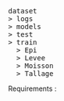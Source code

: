 <pre>
dataset
> logs
> models
> test
> train
  > Epi
  > Levee
  > Moisson
  > Tallage
</pre>

Requirements :
<pre>
</pre>
